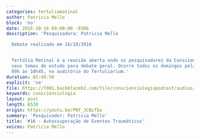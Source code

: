 ```yaml
---
categories: tertuliamatinal
author: Patricia Mello
block: 'no'
date: 2016-10-16 09:00:00 -0306
description: 'Pesquisadora: Patricia Mello

  Debate realizado em 16/10/2016


  Tertúlia Matinal é a reunião aberta onde os pesquisadores da Conscienciologia apresentam
  seus temas de estudo para debate geral. Ocorre todos os domingos pela manhã, das
  09h às 10h45, no auditório do Tertuliarium.'
duration: 01:48:50
explicit: 'no'
file: https://f001.backblazeb2.com/file/conscienciologiapodcast/audios/PNf_JCBzfEw.mp3
keywords: conscienciologia
layout: post
length: 6530
origin: https://youtu.be/PNf_JCBzfEw
summary: 'Pesquisador: Patricia Mello'
title: '#16 - Autossuperação de Eventos Traumáticos'
voices: Patricia Mello
---
```


